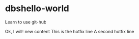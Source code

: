 # dbshello-world
Learn to use git-hub

Ok, I will!
new content
This is the hotfix line
A second hotfix line
